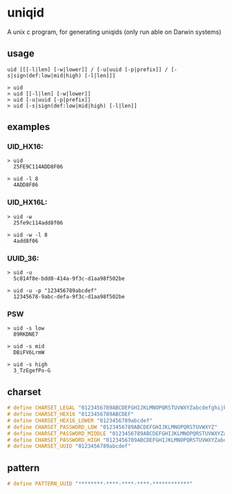 # uniqid

A unix c program, for generating uniqids (only run able on Darwin systems)

## usage

```shell
uid [[[-l|len] [-w|lower]] / [-u|uuid [-p|prefix]] / [-s|sign(def:low|mid|high) [-l|len]]]

> uid
> uid [[-l|len] [-w|lower]]
> uid [-u|uuid [-p|prefix]]
> uid [-s|sign(def:low|mid|high) [-l|len]]
```

## examples

### UID_HX16:

```shell
> uid
  25FE9C114ADD8F06
```

```shell
> uid -l 8
  4ADD8F06
```

### UID_HX16L:

```shell
> uid -w
  25fe9c114add8f06
```

```shell
> uid -w -l 8
  4add8f06
```

### UUID_36:

```shell
> uid -u
  5c814f8e-bdd8-414a-9f3c-d1aa98f502be
```

```shell
> uid -u -p "123456789abcdef"
  12345678-9abc-defa-9f3c-d1aa98f502be
```

### PSW

```shell
> uid -s low
  89RKDNE7
```

```shell
> uid -s mid
  DBiFV6LrmW
```

```shell
> uid -s high
  3_TzEgefPo-G
```

## charset

```c
# define CHARSET_LEGAL "0123456789ABCDEFGHIJKLMNOPQRSTUVWXYZabcdefghijklmnopqrstuvwxyz$%_-"
# define CHARSET_HEX16 "0123456789ABCDEF"
# define CHARSET_HEX16_LOWER "0123456789abcdef"
# define CHARSET_PASSWORD_LOW "0123456789ABCDEFGHIJKLMNOPQRSTUVWXYZ"
# define CHARSET_PASSWORD_MIDDLE "0123456789ABCDEFGHIJKLMNOPQRSTUVWXYZabcdefghijklmnopqrstuvwxyz"
# define CHARSET_PASSWORD_HIGH "0123456789ABCDEFGHIJKLMNOPQRSTUVWXYZabcdefghijklmnopqrstuvwxyz$%_-"
# define CHARSET_UUID "0123456789abcdef"
```

## pattern

```c
# define PATTERN_UUID "********-****-****-****-************"
```
